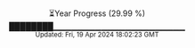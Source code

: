 <p align="center">
⏳Year Progress (29.99 %)<br>
████████▁▁▁▁▁▁▁▁▁▁▁▁▁▁▁▁▁▁▁▁▁▁ <br>
<sub>Updated: Fri, 19 Apr 2024 18:02:23 GMT</sub>
</p>

